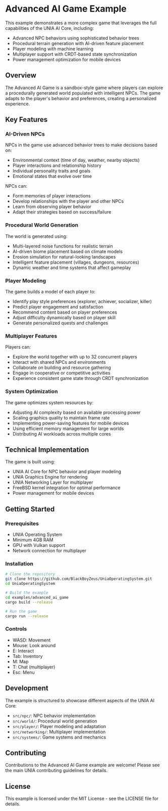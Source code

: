 # Advanced AI Game Example

This example demonstrates a more complex game that leverages the full capabilities of the UNIA AI Core, including:

- Advanced NPC behaviors using sophisticated behavior trees
- Procedural terrain generation with AI-driven feature placement
- Player modeling with machine learning
- Multiplayer support with CRDT-based state synchronization
- Power management optimization for mobile devices

## Overview

The Advanced AI Game is a sandbox-style game where players can explore a procedurally generated world populated with intelligent NPCs. The game adapts to the player's behavior and preferences, creating a personalized experience.

## Key Features

### AI-Driven NPCs

NPCs in the game use advanced behavior trees to make decisions based on:

- Environmental context (time of day, weather, nearby objects)
- Player interactions and relationship history
- Individual personality traits and goals
- Emotional states that evolve over time

NPCs can:
- Form memories of player interactions
- Develop relationships with the player and other NPCs
- Learn from observing player behavior
- Adapt their strategies based on success/failure

### Procedural World Generation

The world is generated using:

- Multi-layered noise functions for realistic terrain
- AI-driven biome placement based on climate models
- Erosion simulation for natural-looking landscapes
- Intelligent feature placement (villages, dungeons, resources)
- Dynamic weather and time systems that affect gameplay

### Player Modeling

The game builds a model of each player to:

- Identify play style preferences (explorer, achiever, socializer, killer)
- Predict player engagement and satisfaction
- Recommend content based on player preferences
- Adjust difficulty dynamically based on player skill
- Generate personalized quests and challenges

### Multiplayer Features

Players can:

- Explore the world together with up to 32 concurrent players
- Interact with shared NPCs and environments
- Collaborate on building and resource gathering
- Engage in cooperative or competitive activities
- Experience consistent game state through CRDT synchronization

### System Optimization

The game optimizes system resources by:

- Adjusting AI complexity based on available processing power
- Scaling graphics quality to maintain frame rate
- Implementing power-saving features for mobile devices
- Using efficient memory management for large worlds
- Distributing AI workloads across multiple cores

## Technical Implementation

The game is built using:

- UNIA AI Core for NPC behavior and player modeling
- UNIA Graphics Engine for rendering
- UNIA Networking Layer for multiplayer
- FreeBSD kernel integration for optimal performance
- Power management for mobile devices

## Getting Started

### Prerequisites

- UNIA Operating System
- Minimum 4GB RAM
- GPU with Vulkan support
- Network connection for multiplayer

### Installation

```bash
# Clone the repository
git clone https://github.com/BlackBoyZeus/UniaOperatingSystem.git
cd UniaOperatingSystem

# Build the example
cd examples/advanced_ai_game
cargo build --release

# Run the game
cargo run --release
```

### Controls

- WASD: Movement
- Mouse: Look around
- E: Interact
- Tab: Inventory
- M: Map
- T: Chat (multiplayer)
- Esc: Menu

## Development

The example is structured to showcase different aspects of the UNIA AI Core:

- `src/npc/`: NPC behavior implementation
- `src/world/`: Procedural world generation
- `src/player/`: Player modeling and adaptation
- `src/networking/`: Multiplayer implementation
- `src/systems/`: Game systems and mechanics

## Contributing

Contributions to the Advanced AI Game example are welcome! Please see the main UNIA contributing guidelines for details.

## License

This example is licensed under the MIT License - see the LICENSE file for details.
